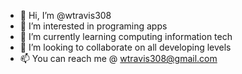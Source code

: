 - 👋 Hi, I’m @wtravis308
- 👀 I’m interested in programing apps
- 🌱 I’m currently learning computing information tech
- 💞️ I’m looking to collaborate on all developing levels
- 📫 You can reach me @ wtravis308@gmail.com

<!---
wtravis308/wtravis308 is a ✨ special ✨ repository because its `Authentic` 
--->
